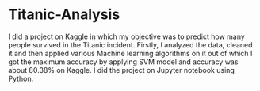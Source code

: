 # Titanic-Analysis
I did a project on Kaggle in which my objective was to predict how many people survived in the Titanic incident. Firstly, I analyzed the data, cleaned it and then applied various Machine learning algorithms on it out of which I got the maximum accuracy by applying SVM model and accuracy was about 80.38% on Kaggle. I did the project on Jupyter notebook using Python.
